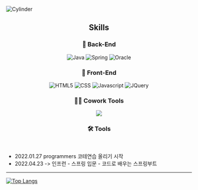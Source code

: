![Cylinder](https://capsule-render.vercel.app/api?type=Cylinder&color=auto&text=Daeni&fontSize=50&animation=twinkling)

<h2 align="center">Skills</h2>

<h3 align="center"> 🦾 Back-End</h3>
<div align="center">
<img alt="Java" src="https://img.shields.io/badge/Java-007396?style=flat-square&logo=Java&logoColor=white" />
<img alt="Spring" src="https://img.shields.io/badge/Spring-6DB33F?style=flat-square&logo=Spring&logoColor=white"/> 
<img alt="Oracle" src="https://img.shields.io/badge/Oracle-F80000?style=flat-square&logo=Oracle&logoColor=white"/>
</div>

<h3 align="center"> 💪 Front-End</h3>
<div align="center">
<img alt="HTML5" src ="https://img.shields.io/badge/HTML5-E34F26.svg?&style=flat&logo=HTML5&logoColor=white"/>
<img alt="CSS" src ="https://img.shields.io/badge/CSS3-1572B6.svg?&style=flat&logo=CSS3&logoColor=white"/>
<img alt="Javascript" src ="https://img.shields.io/badge/JavaScript-F7DF1E.svg?&style=flat&logo=JavaScript&logoColor=white"/>
<img alt="JQuery" src ="https://img.shields.io/badge/JQuery-0769AD.svg?&style=flat&logo=JQuery&logoColor=white"/>
</div>

<h3 align="center"> 👊🏻 Cowork Tools</h3>
<div align="center">
<img src="https://img.shields.io/badge/github-181717?style=flat&logo=github&logoColor=white">
</div>

<h3 align="center"> 🛠 Tools</h3>
<div align="center">
</div>

<br>
<ul>
  <li>
    2022.01.27 programmers 코테연습 올리기 시작
  </li>
  <li>
    2022.04.23 -> 인프런 - 스프링 입문 -  코드로 배우는 스프링부트 
  </li>
 </ul>
<hr>

[![Top Langs](https://github-readme-stats.vercel.app/api/top-langs/?username=daenini&layout=compact)](https://github.com/anuraghazra/github-readme-stats)
